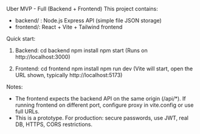 Uber MVP - Full (Backend + Frontend)
This project contains:
- backend/ : Node.js Express API (simple file JSON storage)
- frontend/: React + Vite + Tailwind frontend

Quick start:
1. Backend:
   cd backend
   npm install
   npm start
   (Runs on http://localhost:3000)

2. Frontend:
   cd frontend
   npm install
   npm run dev
   (Vite will start, open the URL shown, typically http://localhost:5173)

Notes:
- The frontend expects the backend API on the same origin (/api/*). If running frontend on different port, configure proxy in vite.config or use full URLs.
- This is a prototype. For production: secure passwords, use JWT, real DB, HTTPS, CORS restrictions.
